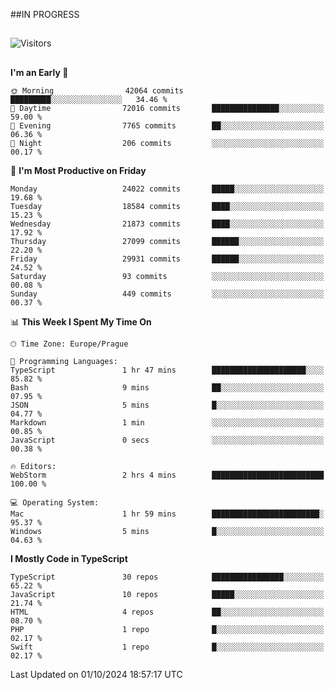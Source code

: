 ##IN PROGRESS
##
![Visitors](https://komarev.com/ghpvc/?username=petrbui&style=for-the-badge&label=Visitors+👀)



##
<!--
[![My GitHub stats](https://github-readme-stats.vercel.app/api?username=petrbui&theme=github_dark)](https://github.com/anuraghazra/github-readme-stats)

[![My wakatime stats](https://github-readme-stats.vercel.app/api/wakatime?username=petrbui&theme=github_dark)](https://github.com/anuraghazra/github-readme-stats)
-->
<!--START_SECTION:waka-->
**I'm an Early 🐤** 

```text
🌞 Morning                42064 commits       █████████░░░░░░░░░░░░░░░░   34.46 % 
🌆 Daytime                72016 commits       ███████████████░░░░░░░░░░   59.00 % 
🌃 Evening                7765 commits        ██░░░░░░░░░░░░░░░░░░░░░░░   06.36 % 
🌙 Night                  206 commits         ░░░░░░░░░░░░░░░░░░░░░░░░░   00.17 % 
```
📅 **I'm Most Productive on Friday** 

```text
Monday                   24022 commits       █████░░░░░░░░░░░░░░░░░░░░   19.68 % 
Tuesday                  18584 commits       ████░░░░░░░░░░░░░░░░░░░░░   15.23 % 
Wednesday                21873 commits       ████░░░░░░░░░░░░░░░░░░░░░   17.92 % 
Thursday                 27099 commits       ██████░░░░░░░░░░░░░░░░░░░   22.20 % 
Friday                   29931 commits       ██████░░░░░░░░░░░░░░░░░░░   24.52 % 
Saturday                 93 commits          ░░░░░░░░░░░░░░░░░░░░░░░░░   00.08 % 
Sunday                   449 commits         ░░░░░░░░░░░░░░░░░░░░░░░░░   00.37 % 
```


📊 **This Week I Spent My Time On** 

```text
🕑︎ Time Zone: Europe/Prague

💬 Programming Languages: 
TypeScript               1 hr 47 mins        █████████████████████░░░░   85.82 % 
Bash                     9 mins              ██░░░░░░░░░░░░░░░░░░░░░░░   07.95 % 
JSON                     5 mins              █░░░░░░░░░░░░░░░░░░░░░░░░   04.77 % 
Markdown                 1 min               ░░░░░░░░░░░░░░░░░░░░░░░░░   00.85 % 
JavaScript               0 secs              ░░░░░░░░░░░░░░░░░░░░░░░░░   00.38 % 

🔥 Editors: 
WebStorm                 2 hrs 4 mins        █████████████████████████   100.00 % 

💻 Operating System: 
Mac                      1 hr 59 mins        ████████████████████████░   95.37 % 
Windows                  5 mins              █░░░░░░░░░░░░░░░░░░░░░░░░   04.63 % 
```

**I Mostly Code in TypeScript** 

```text
TypeScript               30 repos            ████████████████░░░░░░░░░   65.22 % 
JavaScript               10 repos            █████░░░░░░░░░░░░░░░░░░░░   21.74 % 
HTML                     4 repos             ██░░░░░░░░░░░░░░░░░░░░░░░   08.70 % 
PHP                      1 repo              █░░░░░░░░░░░░░░░░░░░░░░░░   02.17 % 
Swift                    1 repo              █░░░░░░░░░░░░░░░░░░░░░░░░   02.17 % 
```




 Last Updated on 01/10/2024 18:57:17 UTC
<!--END_SECTION:waka-->
